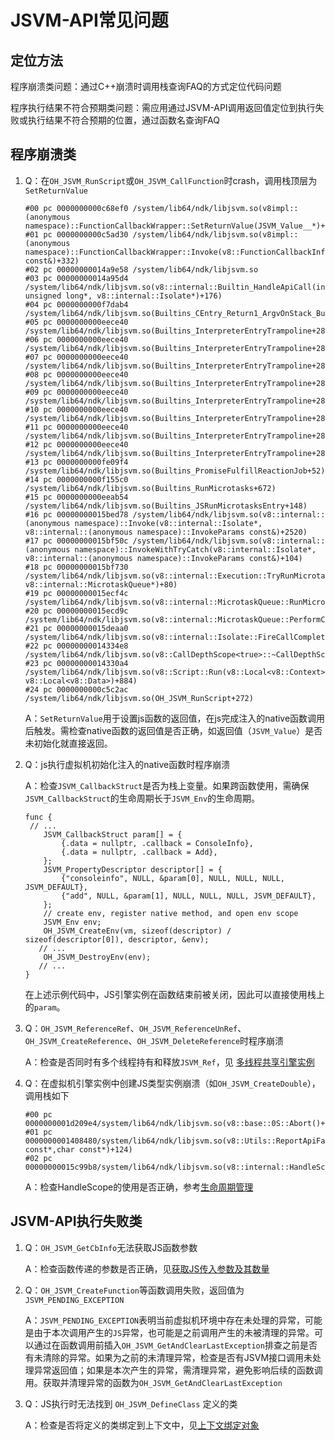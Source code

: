 # JSVM-API常见问题
<!--Kit: NDK Development-->
<!--Subsystem: arkcompiler-->
<!--Owner: @yuanxiaogou; @string_sz-->
<!--Designer: @knightaoko-->
<!--Tester: @test_lzz-->
<!--Adviser: @fang-jinxu-->

## 定位方法

程序崩溃类问题：通过C++崩溃时调用栈查询FAQ的方式定位代码问题

程序执行结果不符合预期类问题：需应用通过JSVM-API调用返回值定位到执行失败或执行结果不符合预期的位置，通过函数名查询FAQ

## 程序崩溃类

1. Q：在`OH_JSVM_RunScript`或`OH_JSVM_CallFunction`时crash，调用栈顶层为`SetReturnValue`

   ```
   #00 pc 0000000000c68ef0 /system/lib64/ndk/libjsvm.so(v8impl::(anonymous namespace)::FunctionCallbackWrapper::SetReturnValue(JSVM_Value__*)+16)
   #01 pc 0000000000c5ad30 /system/lib64/ndk/libjsvm.so(v8impl::(anonymous namespace)::FunctionCallbackWrapper::Invoke(v8::FunctionCallbackInfo<v8::Value> const&)+332)
   #02 pc 00000000014a9e58 /system/lib64/ndk/libjsvm.so
   #03 pc 00000000014a95d4 /system/lib64/ndk/libjsvm.so(v8::internal::Builtin_HandleApiCall(int, unsigned long*, v8::internal::Isolate*)+176)
   #04 pc 0000000000f7dab4 /system/lib64/ndk/libjsvm.so(Builtins_CEntry_Return1_ArgvOnStack_BuiltinExit+84)
   #05 pc 0000000000eece40 /system/lib64/ndk/libjsvm.so(Builtins_InterpreterEntryTrampoline+288)
   #06 pc 0000000000eece40 /system/lib64/ndk/libjsvm.so(Builtins_InterpreterEntryTrampoline+288)
   #07 pc 0000000000eece40 /system/lib64/ndk/libjsvm.so(Builtins_InterpreterEntryTrampoline+288)
   #08 pc 0000000000eece40 /system/lib64/ndk/libjsvm.so(Builtins_InterpreterEntryTrampoline+288)
   #09 pc 0000000000eece40 /system/lib64/ndk/libjsvm.so(Builtins_InterpreterEntryTrampoline+288)
   #10 pc 0000000000eece40 /system/lib64/ndk/libjsvm.so(Builtins_InterpreterEntryTrampoline+288)
   #11 pc 0000000000eece40 /system/lib64/ndk/libjsvm.so(Builtins_InterpreterEntryTrampoline+288)
   #12 pc 0000000000eece40 /system/lib64/ndk/libjsvm.so(Builtins_InterpreterEntryTrampoline+288)
   #13 pc 0000000000fe09f4 /system/lib64/ndk/libjsvm.so(Builtins_PromiseFulfillReactionJob+52)
   #14 pc 0000000000f155c0 /system/lib64/ndk/libjsvm.so(Builtins_RunMicrotasks+672)
   #15 pc 0000000000eeab54 /system/lib64/ndk/libjsvm.so(Builtins_JSRunMicrotasksEntry+148)
   #16 pc 00000000015bed78 /system/lib64/ndk/libjsvm.so(v8::internal::(anonymous namespace)::Invoke(v8::internal::Isolate*, v8::internal::(anonymous namespace)::InvokeParams const&)+2520)
   #17 pc 00000000015bf50c /system/lib64/ndk/libjsvm.so(v8::internal::(anonymous namespace)::InvokeWithTryCatch(v8::internal::Isolate*, v8::internal::(anonymous namespace)::InvokeParams const&)+104)
   #18 pc 00000000015bf730 /system/lib64/ndk/libjsvm.so(v8::internal::Execution::TryRunMicrotasks(v8::internal::Isolate*, v8::internal::MicrotaskQueue*)+80)
   #19 pc 00000000015ecf4c /system/lib64/ndk/libjsvm.so(v8::internal::MicrotaskQueue::RunMicrotasks(v8::internal::Isolate*)+312)
   #20 pc 00000000015ecd9c /system/lib64/ndk/libjsvm.so(v8::internal::MicrotaskQueue::PerformCheckpointInternal(v8::Isolate*)+52)
   #21 pc 00000000015deaa0 /system/lib64/ndk/libjsvm.so(v8::internal::Isolate::FireCallCompletedCallbackInternal(v8::internal::MicrotaskQueue*)+280)
   #22 pc 00000000014334e8 /system/lib64/ndk/libjsvm.so(v8::CallDepthScope<true>::~CallDepthScope()+248)
   #23 pc 00000000014330a4 /system/lib64/ndk/libjsvm.so(v8::Script::Run(v8::Local<v8::Context>, v8::Local<v8::Data>)+884)
   #24 pc 0000000000c5c2ac /system/lib64/ndk/libjsvm.so(OH_JSVM_RunScript+272)
   ```

   A：`SetReturnValue`用于设置js函数的返回值，在js完成注入的native函数调用后触发。需检查native函数的返回值是否正确，如返回值（`JSVM_Value`）是否未初始化就直接返回。

2. Q：js执行虚拟机初始化注入的native函数时程序崩溃

   A：检查`JSVM_CallbackStruct`是否为栈上变量。如果跨函数使用，需确保`JSVM_CallbackStruct`的生命周期长于`JSVM_Env`的生命周期。

   ```
   func {
   	// ...
       JSVM_CallbackStruct param[] = {
           {.data = nullptr, .callback = ConsoleInfo},
           {.data = nullptr, .callback = Add},
       };
       JSVM_PropertyDescriptor descriptor[] = {
           {"consoleinfo", NULL, &param[0], NULL, NULL, NULL, JSVM_DEFAULT},
           {"add", NULL, &param[1], NULL, NULL, NULL, JSVM_DEFAULT},
       };
       // create env, register native method, and open env scope
       JSVM_Env env;
       OH_JSVM_CreateEnv(vm, sizeof(descriptor) / sizeof(descriptor[0]), descriptor, &env);
      // ...
       OH_JSVM_DestroyEnv(env);
      // ...
   }
   ```

   在上述示例代码中，JS引擎实例在函数结束前被关闭，因此可以直接使用栈上的`param`。

3. Q：`OH_JSVM_ReferenceRef`、`OH_JSVM_ReferenceUnRef`、`OH_JSVM_CreateReference`、`OH_JSVM_DeleteReference`时程序崩溃

   A：检查是否同时有多个线程持有和释放`JSVM_Ref`，见 [多线程共享引擎实例](jsvm-guidelines.md#多线程共享引擎实例)

4. Q：在虚拟机引擎实例中创建JS类型实例崩溃（如`OH_JSVM_CreateDouble`），调用栈如下

   ```
   #00 pc 0000000001d209e4/system/lib64/ndk/libjsvm.so(v8::base::0S::Abort()+28)
   #01 pc 0000000001408480/system/lib64/ndk/libjsvm.so(v8::Utils::ReportApiFailure(char const*,char const*)+124)
   #02 pc 00000000015c99b8/system/lib64/ndk/libjsvm.so(v8::internal::HandleScope::Extend(v8::internal::Isolate*+200)
   ```

   A：检查HandleScope的使用是否正确，参考[生命周期管理](jsvm-guidelines.md#生命周期管理)

## JSVM-API执行失败类

1. Q：`OH_JSVM_GetCbInfo`无法获取JS函数参数

   A：检查函数传递的参数是否正确，见[获取JS传入参数及其数量](jsvm-guidelines.md#获取js传入参数及其数量)

2. Q：`OH_JSVM_CreateFunction`等函数调用失败，返回值为`JSVM_PENDING_EXCEPTION`

   A：`JSVM_PENDING_EXCEPTION`表明当前虚拟机环境中存在未处理的异常，可能是由于本次调用产生的`JS`异常，也可能是之前调用产生的未被清理的异常。可以通过在函数调用前插入`OH_JSVM_GetAndClearLastException`排查之前是否有未清除的异常。如果为之前的未清理异常，检查是否有JSVM接口调用未处理异常返回值；如果是本次产生的异常，需清理异常，避免影响后续的函数调用。获取并清理异常的函数为`OH_JSVM_GetAndClearLastException`

3. Q：JS执行时无法找到 `OH_JSVM_DefineClass` 定义的类

   A：检查是否将定义的类绑定到上下文中，见[上下文绑定对象](jsvm-guidelines.md#上下文绑定对象)

